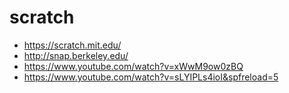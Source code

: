 # scratch

- https://scratch.mit.edu/
- http://snap.berkeley.edu/
- https://www.youtube.com/watch?v=xWwM9ow0zBQ
- https://www.youtube.com/watch?v=sLYIPLs4ioI&spfreload=5

